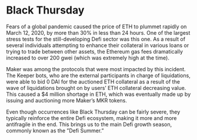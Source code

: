 # Black Thursday

Fears of a global pandemic caused the price of ETH to plummet rapidly on March 12, 2020, by more than 30% in less than 24 hours. One of the largest stress tests for the still-developing Defi sector was this one. As a result of several individuals attempting to enhance their collateral in various loans or trying to trade between other assets, the Ethereum gas fees dramatically increased to over 200 gwei (which was extremely high at the time).&#x20;

Maker was among the protocols that were most impacted by this incident. The Keeper bots, who are the external participants in charge of liquidations, were able to bid 0 DAI for the auctioned ETH collateral as a result of the wave of liquidations brought on by users’ ETH collateral decreasing value. This caused a $4 million shortage in ETH, which was eventually made up by issuing and auctioning more Maker’s MKR tokens.&#x20;

Even though occurrences like Black Thursday can be fairly severe, they typically reinforce the entire Defi ecosystem, making it more and more antifragile in the end. This brings us to the main Defi growth season, commonly known as the ”Defi Summer.”
